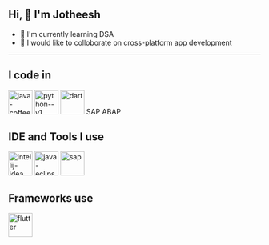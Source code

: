 ## Hi, 👋 I'm Jotheesh

- 🌲 I'm currently learning DSA 
- 🍁 I would like to colloborate on cross-platform app development 

---

## I code in
<img width="48" height="48" src="https://img.icons8.com/fluency/48/java-coffee-cup-logo.png" alt="java-coffee-cup-logo"/> <img width="48" height="48" src="https://img.icons8.com/color/48/python--v1.png" alt="python--v1"/> <img width="48" height="48" src="https://img.icons8.com/color/48/dart.png" alt="dart"/>      SAP ABAP

## IDE and Tools I use
<img width="48" height="48" src="https://img.icons8.com/color/48/intellij-idea.png" alt="intellij-idea"/> <img width="48" height="48" src="https://img.icons8.com/officel/16/java-eclipse.png" alt="java-eclipse"/> <img width="48" height="48" src="https://img.icons8.com/color/48/sap.png" alt="sap"/> 

## Frameworks use
<img width="48" height="48" src="https://img.icons8.com/color/48/flutter.png" alt="flutter"/>

